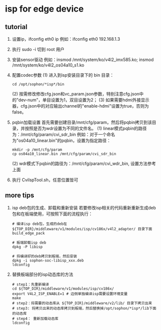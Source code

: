 # isp for edge device

## tutorial
1. 设置ip，ifconfig eth0  ip
    例如：ifconfig eth0 192.168.1.3

2. 执行 sudo -i 切到 root 用户

3. 安装sensor驱动
    例如：insmod /mnt/system/ko/v4l2_imx585.ko; insmod /mnt/system/ko/v4l2_os04a10_s1.ko

4. 配置codec参数
    (1) 进入到isp安装目录下的 bin 目录：
    ```shell
    cd /opt/sophon/*isp*/bin
    ```
    (2) 按需修改修改cfg.json和vc_param.json参数，特别注意cfg.json中的"dev-num"，单目设置为1，双目设置为2；
    (3) 如果需要hdmi外接显示器，cfg.json中的对应输出channel的"enable-hdmi"设置为true，否则为false。

5. pqbin加载设置
    首先需要创建目录/mnt/cfg/param，然后将pqbin拷贝到该目录，并按照是否为wdr设置为不同的文件名。
    (1) linear模式pqbin的路径为：/mnt/cfg/param/cvi_sdr_bin
    例如：对于一个命名为"os04a10_linear.bin"的pqbin，设置为指定路径：

    ```shell
    mkdir -p /mnt/cfg/param
    cp os04a10_linear.bin /mnt/cfg/param/cvi_sdr_bin
    ```
    (2) wdr模式下pqbin的路径为：/mnt/cfg/param/cvi_wdr_bin, 设置方法参考上面

6. 执行 CviIspTool.sh，任意位置皆可

## more tips
1. isp deb包的生成、卸载和重新安装
    若要修改isp相关的代码重新重新生成deb包和在板端使用，可按照下面的流程执行：

    ```shell
    # 编译isp deb包，生成的deb在 ${TOP_DIR}/middleware/v1/modules/isp/cv186x/v4l2_adapter/ 目录下面
    build_edge_pack

    # 板端卸载isp deb
    dpkg -P libisp

    # 将编译好的deb拷贝到板端，然后安装
    dpkg -i sophon-soc-libisp_xxx.deb
    ldconfig
    ```
2. 替换板端部分的isp动态库的方法
    ```shell
    # step1：先重新编译
    cd ${TOP_DIR}/middleware/v1/modules/isp/cv186x/
    export V4L2_ISP_ENABLE=1 # 边侧单独编译isp需要设置环境变量
    make
    # step2：将需要的动态库从 ${TOP_DIR}/middleware/v2/lib/ 目录下拷贝出来
    # step3: 将拷贝出来的动态库拷贝到板端，然后替换掉/opt/sophon/*isp*/lib下面的动态库
    # step4： 重新加载动态库
    ldconfig
    ```